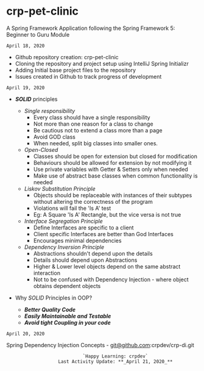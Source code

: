 # crp-pet-clinic
A Spring Framework Application following the Spring Framework 5: Beginner to Guru Module

`April 18, 2020`

- Github repository creation: crp-pet-clinic 
- Cloning the repository and project setup using IntelliJ Spring Initializr
- Adding Initial base project files to the repository
- Issues created in Github to track progress of development

`April 19, 2020`

- **_SOLID_** principles
    - _Single responsibility_
        - Every class should have a single responsibility
        - Not more than one reason for a class to change
        - Be cautious not to extend a class more than a page
        - Avoid GOD class
        - When needed, split big classes into smaller ones.
    - _Open-Closed_
        - Classes should be open for extension but closed for modification
        - Behaviours should be allowed for extension by not modifying it
        - Use private variables with Getter & Setters only when needed
        - Make use of abstract base classes when common functionality is needed
    - _Liskov Substitution Principle_
        - Objects should be replaceable with instances of their subtypes without altering the correctness of the program
        - Violations will fail the 'Is A' test
        - Eg: A Square 'Is A' Rectangle, but the vice versa is not true
    - _Interface Segregation Principle_
        - Define Interfaces are specific to a client
        - Client specific Interfaces are better than God Interfaces
        - Encourages minimal dependencies
    - _Dependency Inversion Principle_
        - Abstractions shouldn't depend upon the details
        - Details should depend upon Abstractions
        - Higher & Lower level objects depend on the same abstract interaction
        - Not to be confused with Dependency Injection - where object obtains dependent objects

- Why _SOLID_ Principles in OOP?
    - **_Better Quality Code_**
    - **_Easily Maintainable and Testable_**
    - **_Avoid tight Coupling in your code_**
    

`April 20, 2020` 

Spring Dependency Injection Concepts - git@github.com:crpdev/crp-di.git
    
                                `Happy Learning: crpdev`
                       Last Activity Update: **_April 21, 2020_**
